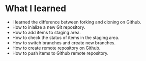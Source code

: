 # What I learned

- I learned the difference between forking and cloning on Github.
- How to inialize a new Git repository.
- How to add items to staging area.
- How to check the status of items in the staging area.
- How to switch branches and create new branches.
- How to create remote repository on Github.
- How to push items to Github remote repository.
